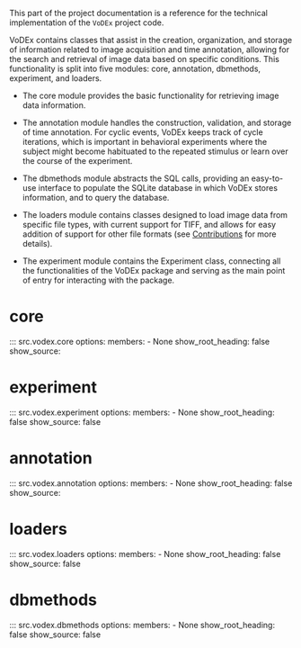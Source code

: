 This part of the project documentation is a
reference for the technical implementation of the `VoDEx` project code.

VoDEx contains classes that assist in the creation, organization,
and storage of information related to image acquisition and
time annotation, allowing for the search and retrieval of image
data based on specific conditions. This functionality is split into
five modules: core, annotation, dbmethods, experiment, and
loaders.

- The core module provides the basic functionality for retrieving
image data information.

- The annotation module handles the construction, validation,
and storage of time annotation. For cyclic events, VoDEx
keeps track of cycle iterations, which is important in behavioral
experiments where the subject might become habituated to the
repeated stimulus or learn over the course of the experiment.

- The dbmethods module abstracts the SQL calls, providing an
easy-to-use interface to populate the SQLite database in which
VoDEx stores information, and to query the database.

- The loaders module contains classes designed to load image
data from specific file types, with current support for TIFF,
and allows for easy addition of support for other file formats (see [Contributions](https://lemonjust.github.io/vodex/contribute/) for more details).

- The experiment module contains the Experiment class,
connecting all the functionalities of the VoDEx package and
serving as the main point of entry for interacting with the
package.

# core
::: src.vodex.core
    options:
      members:
        - None
      show_root_heading: false
      show_source:

# experiment
::: src.vodex.experiment
    options:
      members:
        - None
      show_root_heading: false
      show_source: false

# annotation
::: src.vodex.annotation
    options:
      members:
        - None
      show_root_heading: false
      show_source:

# loaders
::: src.vodex.loaders
    options:
      members:
        - None
      show_root_heading: false
      show_source: false

# dbmethods
::: src.vodex.dbmethods
    options:
      members:
        - None
      show_root_heading: false
      show_source: false
